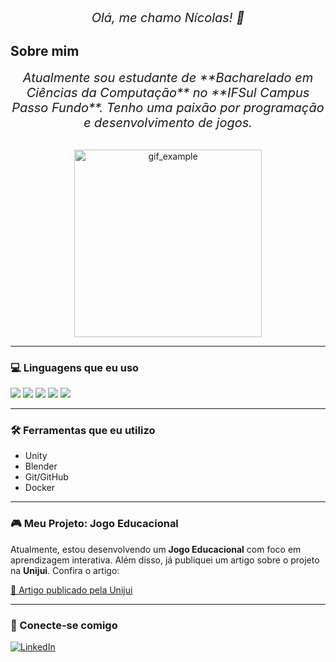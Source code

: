 <div align="center">
  <em style="font-size:20px;"> Olá, me chamo Nícolas! 👋 </em>
</div>

## Sobre mim

<div align="center">
  <em style="font-size:20px;"> Atualmente sou estudante de **Bacharelado em Ciências da Computação** no **IFSul Campus Passo Fundo**. Tenho uma paixão por programação e desenvolvimento de jogos. </em>
</div>

<br>

<p align="center">
  <img src="https://media1.tenor.com/m/9X-I0mcc_OgAAAAd/dog-funny.gif" alt="gif_example" width="300"/>
</p>

---

### 💻 Linguagens que eu uso

<div align="left">
  <img src="https://img.shields.io/badge/Java-007396?style=for-the-badge&logo=java&logoColor=white" />
  <img src="https://img.shields.io/badge/JavaScript-F7DF1E?style=for-the-badge&logo=javascript&logoColor=white" />
  <img src="https://img.shields.io/badge/C%23-239120?style=for-the-badge&logo=c-sharp&logoColor=white" />
  <img src="https://img.shields.io/badge/C%2B%2B-00599C?style=for-the-badge&logo=cplusplus&logoColor=white" />
  <img src="https://img.shields.io/badge/Python-3776AB?style=for-the-badge&logo=python&logoColor=white" />
</div>

---

### 🛠️ Ferramentas que eu utilizo

- Unity
- Blender
- Git/GitHub
- Docker

---

### 🎮 Meu Projeto: Jogo Educacional

Atualmente, estou desenvolvendo um **Jogo Educacional** com foco em aprendizagem interativa. Além disso, já publiquei um artigo sobre o projeto na **Unijui**. Confira o artigo:

[📄 Artigo publicado pela Unijui](https://publicacoeseventos.unijui.edu.br/index.php/salaoconhecimento/article/view/26175)

---

### 🔗 Conecte-se comigo

[![LinkedIn](https://img.shields.io/badge/LinkedIn-0077B5?style=for-the-badge&logo=linkedin&logoColor=white)](https://www.linkedin.com/in/nícolas-ribeiro-0b3572207/)
